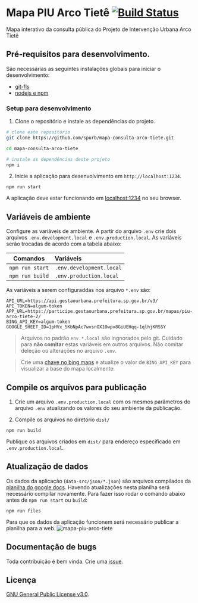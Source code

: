 # Mapa PIU Arco Tietê [![Build Status](https://travis-ci.org/spurb/mapa-piu-arco-tiete.svg?branch=master)](https://travis-ci.org/spurb/mapa-piu-arco-tiete)
Mapa interativo da consulta pública do Projeto de Intervenção Urbana Arco Tietê

## Pré-requisitos para desenvolvimento. 
São necessárias as seguintes instalações globais para iniciar o desenvolvimento:
* [git-fls](https://git-lfs.github.com/)
* [nodejs e npm](https://nodejs.org/)

### Setup para desenvolvimento

1. Clone o repositório e instale as dependências do projeto.
```bash
# clone este repositório
git clone https://github.com/spurb/mapa-consulta-arco-tiete.git

cd mapa-consulta-arco-tiete

# instale as dependências deste projeto
npm i
```

2. Inicie a aplicação para desenvolvimento em `http://localhost:1234`.
```
npm run start
```
A aplicação deve estar funcionando em [localhost:1234](http://localhost:1234/) no seu browser. 

## Variáveis de ambiente
Configure as variáveis de ambiente. A partir do arquivo `.env` crie dois arquivos `.env.development.local` e `.env.production.local`. As variáveis serão trocadas de acordo com a tabela abaixo:

| Comandos             | Variáveis                   |
| -------------------- |:----------------------------|
| `npm run start`      | `.env.development.local`    |
| `npm run build`      | `.env.production.local`     |

As variáveis a serem configuraddas nos arquivo `*.env` são:

```
API_URL=https://api.gestaourbana.prefeitura.sp.gov.br/v3/
API_TOKEN=algum-token
APP_URL=https://participe.gestaourbana.prefeitura.sp.gov.br/mapas/piu-arco-tiete-2/
BING_API_KEY=algum-token
GOOGLE_SHEET_ID=1pHVx_5KbNpAc7wvsnOX10wpv8GiUEHqq-1qlhjKRSSY
```

> Arquivos no padrão `env.*.local` são ingnorados pelo git. Cuidado para **não comitar**  estas variáveis em outros arquivos. Não comitar deleção ou alterações no arquivo `.env`.

> Crie uma [chave no bing maps](https://docs.microsoft.com/en-us/bingmaps/getting-started/bing-maps-dev-center-help/getting-a-bing-maps-key) e atualize o valor de `BING_API_KEY` para visualizar a base do mapa localmente. 

## Compile os arquivos para publicação
1. Crie um arquivo `.env.production.local` com os mesmos parâmetros do arquivo `.env` atualizando os valores do seu ambiente da publicação.

2. Compile os arquivos no diretório `dist/`

```
npm run build
```

Publique os arquivos criados em `dist/` para endereço especificado em `.env.production.local`.

## Atualização de dados 
Os dados da aplicação (`data-src/json/*.json`) são arquivos compilados da [planilha do google docs](https://docs.google.com/spreadsheets/d/1pHVx_5KbNpAc7wvsnOX10wpv8GiUEHqq-1qlhjKRSSY/). Havendo atualizações nesta planilha será necessário compilar novamente. Para fazer isso rodar o comando abaixo antes de `npm run start` ou `build`:
```
npm run files
```
Para que os dados da aplicação funcionem será necessário publicar a planilha para a web.
![mapa-piu-arco-tiete](https://user-images.githubusercontent.com/4117768/72641048-f428d780-3947-11ea-99f8-c9730986b730.png)


## Documentação de bugs
Toda contribuição é bem vinda. Crie uma [issue](https://github.com/spurb/piu-arco-tiete/issues).

## Licença
[GNU General Public License v3.0](https://github.com/spurb/piu-arco-tiete/blob/master/LICENSE).
